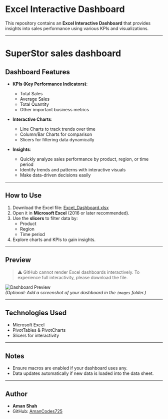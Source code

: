 

# Excel Interactive Dashboard

This repository contains an **Excel Interactive Dashboard** that provides insights into sales performance using various KPIs and visualizations.

---
# SuperStor sales dashboard
## **Dashboard Features**

- **KPIs (Key Performance Indicators)**:
  - Total Sales
  - Average Sales
  - Total Quantity
  - Other important business metrics

- **Interactive Charts**:
  - Line Charts to track trends over time
  - Column/Bar Charts for comparison
  - Slicers for filtering data dynamically

- **Insights**:
  - Quickly analyze sales performance by product, region, or time period
  - Identify trends and patterns with interactive visuals
  - Make data-driven decisions easily

---

## **How to Use**

1. Download the Excel file: [Excel_Dashboard.xlsx](./Excel_Dashboard.xlsx)
2. Open it in **Microsoft Excel** (2016 or later recommended).
3. Use the **slicers** to filter data by:
   - Product
   - Region
   - Time period
4. Explore charts and KPIs to gain insights.

---

## **Preview**

> ⚠️ GitHub cannot render Excel dashboards interactively. To experience full interactivity, please download the file.

![Dashboard Preview](.Screenshorts/23.09.2025_03.15.37_REC.png)  
*(Optional: Add a screenshot of your dashboard in the `images` folder.)*

---

## **Technologies Used**

- Microsoft Excel
- PivotTables & PivotCharts
- Slicers for interactivity

---

## **Notes**

- Ensure macros are enabled if your dashboard uses any.
- Data updates automatically if new data is loaded into the data sheet.

---

## **Author**

- **Aman Shah**  
- GitHub: [AmanCodes725](https://github.com/AmanCodes725)

